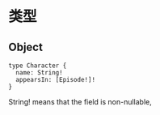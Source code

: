 # 类型

## Object

```
type Character {
  name: String!
  appearsIn: [Episode!]!
}
```

String! means that the field is non-nullable,